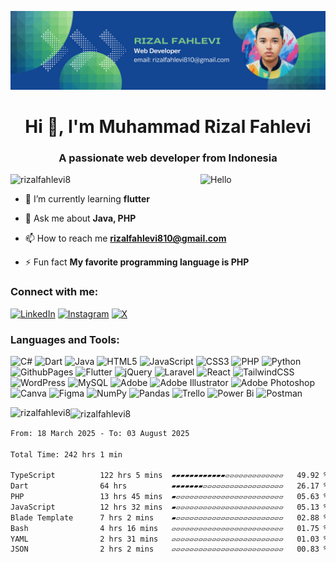 ![alt text](https://github.com/rizalfahlevi8/rizalfahlevi8/blob/main/Web%20Developer.png?raw=true)
<h1 align="center">Hi 👋, I'm Muhammad Rizal Fahlevi</h1>
<h3 align="center">A passionate web developer from Indonesia</h3>
<img align="right" alt="Hello" width="200" margin="10px" src="https://github.com/rizalfahlevi8/rizalfahlevi8/blob/main/Hello.gif">

<p align="left"> <img src="https://komarev.com/ghpvc/?username=rizalfahlevi8&label=Profile%20views&color=0e75b6&style=flat" alt="rizalfahlevi8" /> </p>

- 🌱 I’m currently learning **flutter**

- 💬 Ask me about **Java, PHP**

- 📫 How to reach me **rizalfahlevi810@gmail.com**

- ⚡ Fun fact **My favorite programming language is PHP**

<h3 align="left">Connect with me:</h3>

[![LinkedIn](https://img.shields.io/badge/LinkedIn-%230077B5.svg?logo=linkedin&logoColor=white)](https://linkedin.com/in/muhammad-rizal-fahlevi-9500452b2) [![Instagram](https://img.shields.io/badge/Instagram-%23E4405F.svg?logo=Instagram&logoColor=white)](https://instagram.com/rizalfahlevi8) [![X](https://img.shields.io/badge/X-black.svg?logo=X&logoColor=white)](https://x.com/rizal_fahlevi8) 


<h3 align="left">Languages and Tools:</h3>

![C#](https://img.shields.io/badge/c%23-%23239120.svg?style=for-the-badge&logo=csharp&logoColor=white) ![Dart](https://img.shields.io/badge/dart-%230175C2.svg?style=for-the-badge&logo=dart&logoColor=white) ![Java](https://img.shields.io/badge/java-%23ED8B00.svg?style=for-the-badge&logo=openjdk&logoColor=white) ![HTML5](https://img.shields.io/badge/html5-%23E34F26.svg?style=for-the-badge&logo=html5&logoColor=white) ![JavaScript](https://img.shields.io/badge/javascript-%23323330.svg?style=for-the-badge&logo=javascript&logoColor=%23F7DF1E) ![CSS3](https://img.shields.io/badge/css3-%231572B6.svg?style=for-the-badge&logo=css3&logoColor=white) ![PHP](https://img.shields.io/badge/php-%23777BB4.svg?style=for-the-badge&logo=php&logoColor=white) ![Python](https://img.shields.io/badge/python-3670A0?style=for-the-badge&logo=python&logoColor=ffdd54) ![GithubPages](https://img.shields.io/badge/github%20pages-121013?style=for-the-badge&logo=github&logoColor=white) ![Flutter](https://img.shields.io/badge/Flutter-%2302569B.svg?style=for-the-badge&logo=Flutter&logoColor=white) ![jQuery](https://img.shields.io/badge/jquery-%230769AD.svg?style=for-the-badge&logo=jquery&logoColor=white) ![Laravel](https://img.shields.io/badge/laravel-%23FF2D20.svg?style=for-the-badge&logo=laravel&logoColor=white) ![React](https://img.shields.io/badge/react-%2320232a.svg?style=for-the-badge&logo=react&logoColor=%2361DAFB) ![TailwindCSS](https://img.shields.io/badge/tailwindcss-%2338B2AC.svg?style=for-the-badge&logo=tailwind-css&logoColor=white) ![WordPress](https://img.shields.io/badge/WordPress-%23117AC9.svg?style=for-the-badge&logo=WordPress&logoColor=white) ![MySQL](https://img.shields.io/badge/mysql-%2300000f.svg?style=for-the-badge&logo=mysql&logoColor=white) ![Adobe](https://img.shields.io/badge/adobe-%23FF0000.svg?style=for-the-badge&logo=adobe&logoColor=white) ![Adobe Illustrator](https://img.shields.io/badge/adobe%20illustrator-%23FF9A00.svg?style=for-the-badge&logo=adobe%20illustrator&logoColor=white) ![Adobe Photoshop](https://img.shields.io/badge/adobe%20photoshop-%2331A8FF.svg?style=for-the-badge&logo=adobe%20photoshop&logoColor=white) ![Canva](https://img.shields.io/badge/Canva-%2300C4CC.svg?style=for-the-badge&logo=Canva&logoColor=white) ![Figma](https://img.shields.io/badge/figma-%23F24E1E.svg?style=for-the-badge&logo=figma&logoColor=white) ![NumPy](https://img.shields.io/badge/numpy-%23013243.svg?style=for-the-badge&logo=numpy&logoColor=white) ![Pandas](https://img.shields.io/badge/pandas-%23150458.svg?style=for-the-badge&logo=pandas&logoColor=white) ![Trello](https://img.shields.io/badge/Trello-%23026AA7.svg?style=for-the-badge&logo=Trello&logoColor=white) ![Power Bi](https://img.shields.io/badge/power_bi-F2C811?style=for-the-badge&logo=powerbi&logoColor=black) ![Postman](https://img.shields.io/badge/Postman-FF6C37?style=for-the-badge&logo=postman&logoColor=white)

<p><img align="left" src="https://github-readme-stats.vercel.app/api/top-langs?username=rizalfahlevi8&show_icons=true&locale=en&layout=compact" alt="rizalfahlevi8" /></p>

<!--<p>&nbsp;<img align="center" src="https://github-readme-stats.vercel.app/api?username=rizalfahlevi8&show_icons=true&locale=en" alt="rizalfahlevi8" /></p>-->

<p><img align="center" src="https://github-readme-streak-stats.herokuapp.com/?user=rizalfahlevi8&" alt="rizalfahlevi8" /></p>

<!--START_SECTION:waka-->

```txt
From: 18 March 2025 - To: 03 August 2025

Total Time: 242 hrs 1 min

TypeScript          122 hrs 5 mins  ▰▰▰▰▰▰▰▰▰▰▰▰▱▱▱▱▱▱▱▱▱▱▱▱▱   49.92 %
Dart                64 hrs          ▰▰▰▰▰▰▰▱▱▱▱▱▱▱▱▱▱▱▱▱▱▱▱▱▱   26.17 %
PHP                 13 hrs 45 mins  ▰▱▱▱▱▱▱▱▱▱▱▱▱▱▱▱▱▱▱▱▱▱▱▱▱   05.63 %
JavaScript          12 hrs 32 mins  ▰▱▱▱▱▱▱▱▱▱▱▱▱▱▱▱▱▱▱▱▱▱▱▱▱   05.13 %
Blade Template      7 hrs 2 mins    ▰▱▱▱▱▱▱▱▱▱▱▱▱▱▱▱▱▱▱▱▱▱▱▱▱   02.88 %
Bash                4 hrs 16 mins   ▱▱▱▱▱▱▱▱▱▱▱▱▱▱▱▱▱▱▱▱▱▱▱▱▱   01.75 %
YAML                2 hrs 31 mins   ▱▱▱▱▱▱▱▱▱▱▱▱▱▱▱▱▱▱▱▱▱▱▱▱▱   01.03 %
JSON                2 hrs 2 mins    ▱▱▱▱▱▱▱▱▱▱▱▱▱▱▱▱▱▱▱▱▱▱▱▱▱   00.83 %
```

<!--END_SECTION:waka-->

